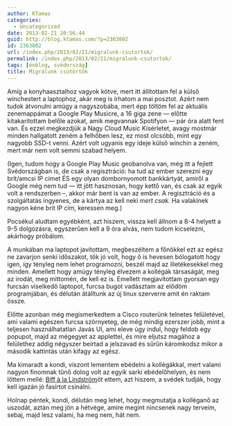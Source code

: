 ```yaml
---
author: KTamas
categories:
  - Uncategorized
date: 2013-02-21 20:56:44
guid: http://blog.ktamas.com/?p=2363802
id: 2363802
url: /index.php/2013/02/21/migralunk-csutortok/
permalink: /index.php/2013/02/21/migralunk-csutortok/
tags: [énblog, svédország]
title: Migrálunk csütörtök
---
```


Amíg a konyhaasztalhoz vagyok kötve, mert itt állítottam fel a külső winchestert a laptophoz, akár meg is írhatom a mai posztot. Azért nem tudok átvonulni amúgy a nagyszobába, mert épp töltöm fel az aktuális zenemappámat a Google Play Musicre, a 16 giga zene &#8212; előtte kitakarítottam belőle azokat, amik megvannak Spotifyon &#8212; pár óra alatt fent van. És ezzel megkezdjük a Nagy Cloud Music Kísérletet, avagy mostmár minden hallgatott zeném a felhőben lesz, ez most olcsóbb, mint egy nagyobb SSD-t venni. Azért volt ugyanis egy ideje külső winchin a zeném, mert már nem volt semmi szabad helyem. 

(Igen, tudom hogy a Google Play Music geobanolva van, még itt a fejlett Svédországban is, de csak a regisztráció: ha tud az ember szerezni egy brit/amcsi IP címet ÉS egy olyan dombornyomott bankkártyát, amiről a Google még nem tud &#8212; itt jött hasznosan, hogy kettő van, és csak az egyik volt a rendszerben &#8211;, akkor már bent is van az ember. A regisztráció és a szolgáltatás ingyenes, de a kártya az kell neki _mert csak_. Ha valakinek nagyon kéne brit IP cím, keressen meg.)

Pocsékul aludtam egyébként, azt hiszem, vissza kell állnom a 8-4 helyett a 9-5 dolgozásra, egyszerűen kell a 9 óra alvás, nem tudom kicselezni, akárhogy próbálom.

A munkában ma laptopot javítottam, megbeszéltem a főnökkel ezt az egész ne zavarjon senki időszakot, tök jó volt, hogy ő is hevesen bólogatott hogy igen, így tényleg nem lehet programozni, beszél majd az illetékesekkel meg minden. Amellett hogy amúgy tényleg élvezem a kollégák társaságát, meg az irodát, meg mittomén, de kell ez is. Emellett megjavítottam gyorsan egy furcsán viselkedő laptopot, furcsa bugot vadásztam az elődöm programjában, és délután átálltunk az új linux szerverre amit én raktam össze. 

Előtte azonban még megismerkedtem a Cisco routerünk telnetes felületével, ami valami egészen furcsa szörnyeteg, de még mindig ezerszer jobb, mint a teljesen használhatatlan Javás UI, ami eleve úgy indul, hogy feldob egy popupot, majd az mégegyet az applettel, és mire eljutsz magához a felülethez addig négyszer beírtad a jelszavad és sűrűn káromkodsz mikor a második kattintás után kifagy az egész.

Ma kimaradt a kondi, viszont lementem ebédelni a kollégákkal, mert valami nagyon finomnak tűnő dolog volt az egyik sarki ebédelőhelyen, és nem lőttem mellé: [Biff à la Lindström](http://sv.wikipedia.org/wiki/Biff_%C3%A0_la_Lindstr%C3%B6m)öt ettem, azt hiszem, a svédek tudják, hogy kell igazán jó fasírtot csinálni.

Holnap péntek, kondi, délután meg lehet, hogy megmutatja a kolléganő az uszodát, aztán meg jön a hétvége, amire megint nincsenek nagy terveim, sebaj, majd lesz valami, ha meg nem, hát nem.
